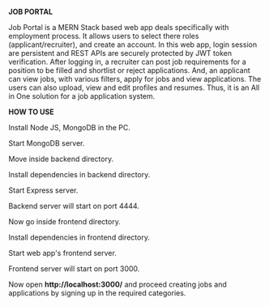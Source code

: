 **JOB PORTAL**

Job Portal is a MERN Stack based web app deals specifically with employment process. It allows users to select there roles (applicant/recruiter), and create an account. In this web app, login session are persistent and REST APIs are securely protected by JWT token verification. After logging in, a recruiter can post job requirements for a position to be filled and shortlist or reject applications. And, an applicant can view jobs, with various filters, apply for jobs and view applications. The users can also upload, view and edit profiles and resumes.
Thus, it is an All in One solution for a job application system.

**HOW TO USE**

Install Node JS, MongoDB in the PC.

Start MongoDB server.

Move inside backend directory.

Install dependencies in backend directory.

Start Express server.

Backend server will start on port 4444.

Now go inside frontend directory.

Install dependencies in frontend directory.

Start web app's frontend server.

Frontend server will start on port 3000.

Now open **http://localhost:3000/** and proceed creating jobs and applications by signing up in the required categories.
